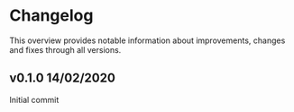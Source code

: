 # Changelog

This overview provides notable information about improvements, changes and fixes through all versions.

## v0.1.0 14/02/2020

Initial commit